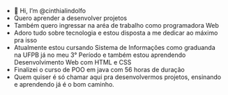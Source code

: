 - 👋 Hi, I’m @cinthialindolfo
-  Quero aprender a desenvolver projetos
-  Também quero ingressar na aréa de trabalho como programadora Web
-  Adoro  tudo sobre tecnologia e estou disposta a me dedicar ao máximo pra isso
-  Atualmente estou cursando Sistema de Informações  como graduanda na UFPB já no meu  3° Período e também estou aprendendo Desenvolvimento Web com HTML e CSS
-  Finalizei o curso de POO em java com  56 horas de duração
-  Quem quiser é só chamar aqui pra desenvolvermos projetos, ensinando e aprendendo já é o bom caminho.
